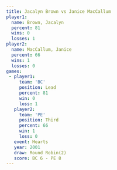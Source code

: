 ```yaml
---
title: Jacalyn Brown vs Janice MacCallum
player1:                 
  name: Brown, Jacalyn   
  percent: 81            
  wins: 0                
  losses: 1              
player2:                 
  name: MacCallum, Janice
  percent: 66            
  wins: 1                
  losses: 0              
games:
 - player1:        
     team: 'BC'    
     position: Lead
     percent: 81   
     win: 0        
     loss: 1       
   player2:         
     team: 'PE'     
     position: Third
     percent: 66    
     win: 1         
     loss: 0        
   event: Hearts       
   year: 2001          
   draw: Round Robin(2)
   score: BC 6 - PE 8  
---
```

